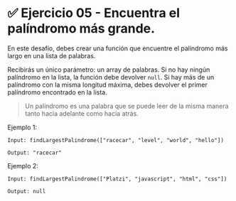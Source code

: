 # ✅ Ejercicio 05 - Encuentra el palíndromo más grande.

En este desafío, debes crear una función que encuentre el palíndromo más largo en una lista de palabras.

Recibirás un único parámetro: un array de palabras. Si no hay ningún palíndromo en la lista, la función debe devolver `null`. Si hay más de un palíndromo con la misma longitud máxima, debes devolver el primer palíndromo encontrado en la lista.

> Un palíndromo es una palabra que se puede leer de la misma manera tanto hacia adelante como hacia atrás.
> 

Ejemplo 1:

```
Input: findLargestPalindrome(["racecar", "level", "world", "hello"])

Output: "racecar"
```

Ejemplo 2:

```
Input: findLargestPalindrome(["Platzi", "javascript", "html", "css"])

Output: null
```